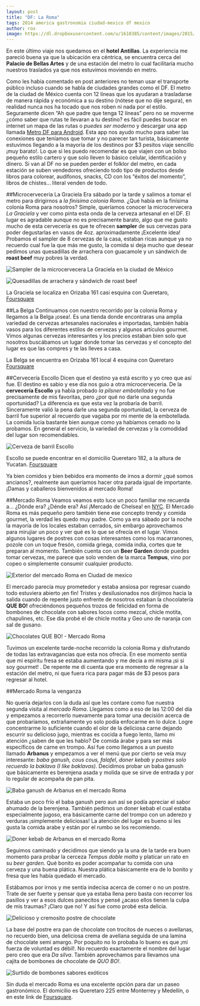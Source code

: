 ```yaml
---
layout: post
title: "DF: La Roma"
tags: 2014 america gastronomia ciudad-mexico df mexico
author: rox
image: https://dl.dropboxusercontent.com/u/1610385/content/images/2015/02/IMG_20141006_131045.jpg
---
```

En este último viaje nos quedamos en el **hotel Antillas**. La experiencia me pareció buena ya que la ubicación era céntrica, se encuentra cerca del **Palacio de Bellas Artes** y de una estación del metro lo cual facilitaría mucho nuestros traslados ya que nos estuvimos moviendo en metro. 

Como les había comentado en post anteriores no teman usar el transporte público incluso cuando se habla de ciudades grandes como el DF. El metro de la ciudad de México cuenta con 12 líneas que los ayudaran a trasladarse de manera rápida y económica a su destino (nótese que no dije segura), en realidad nunca nos ha tocado que nos roben ni nada por el estilo. Seguramente dicen “Ah que padre que tenga 12 líneas” pero no se moverme ¿cómo saber que rutas te llevaran a tu destino? es fácil puedes buscar en internet un mapa de las rutas o *puedes ser moderno* y descargar una app llamada [Metro DF para Android](https://play.google.com/store/apps/details?id=com.crayonlion.metro&hl=en). Esta app nos ayudo mucho para saber las conexiones que teníamos que tomar y no parecer tan turista, básicamente estuvimos llegando a la mayoría de los destinos por $3 pesitos viaje sencillo ¡muy barato!. Lo que si les puedo recomendar es que viajen con un bolso pequeño estilo cartero y que solo lleven lo básico celular, identificación y dinero. Si van al DF no se pueden perder el folklor del metro, en cada estación se suben vendedores ofreciendo  todo tipo de productos desde libros para colorear, audífonos, snacks, CD con los “éxitos del momento”, libros de chistes... literal venden de todo. 

##Microcerveceria La Graciela
Era sábado por la tarde y salimos a tomar el metro para dirigirnos a *la finísima colonia Roma*. ¿Qué había en la finísima colonia Roma para nosotros? Simple, queríamos conocer la microcervecera *La Graciela* y ver como pinta esta onda de la cerveza artesanal en el DF. El lugar es agradable aunque no es precisamente barato, algo que me gusto mucho de esta cervecería es que te ofrecen **sampler** de sus cervezas para poder degustarlas en vasos de 4oz. aproximadamente ¡Excelente idea! Probamos el sampler de 8 cervezas de la casa, estaban ricas aunque ya no recuerdo cual fue la que más me gusto, la comida si deja mucho que desear pedimos unas quesadillas de arrachera con guacamole y un sándwich de **roast beef** muy pobres la verdad.

![Sampler de la microcervecera La Graciela en la ciudad de México](https://dl.dropboxusercontent.com/u/1610385/content/images/2015/02/IMG_20141004_192454-1.jpg)

![Quesadillas de arrachera y sándwich de roast beef ](https://dl.dropboxusercontent.com/u/1610385/content/images/2015/02/Presentaci-n1.jpg)

La Graciela se localiza en Orizaba 161 casi esquina con Queretaro, [Foursquare](https://foursquare.com/lagracielatc)

##La Belga
Continuamos con nuestro recorrido por la colonia Roma y llegamos a la Belga ¡osea!. Es una tienda donde encontraras una amplia variedad de cervezas artesanales nacionales e importadas, también había vasos para los diferentes estilos de cervezas y algunos artículos gourmet. Vimos algunas cervezas interesantes y los precios estaban bien solo que nosotros buscábamos un lugar donde tomar las cervezas y el concepto del lugar es que las compres y te las lleves a casa.

La Belga se encuentra en Orizaba 161 local 4 esquina con Queretaro [Foursquare](https://foursquare.com/v/la-belga/4e21d5831838712abe765792)

##Cervecería Escollo 
Dicen que el destino ya está escrito y yo creo que así fue. El destino es sabio y ese día nos guio a otra microcerveceria. De la **cervecería Escollo** ya había probado *la pilsner embotellada* y no fue precisamente de mis favoritas, pero ¿por qué no darle una segunda oportunidad? La diferencia es que esta vez la probaría de barril. Sinceramente valió la pena darle una segunda oportunidad, la cerveza de barril fue superior al recuerdo que vagaba por mi mente de la embotellada. La comida lucia bastante bien aunque como ya habíamos cenado no la probamos. En general el servicio, la variedad de cervezas y la comodidad del lugar son recomendables.

![Cerveza de barril Escollo](https://dl.dropboxusercontent.com/u/1610385/content/images/2015/02/IMG_20141004_203328.jpg)

Escollo se puede encontrar en el domicilio Queretaro 182, a la altura de Yucatan. [Foursquare](https://foursquare.com/v/escollo/53055b19498e0115cd124c3d)

Ya bien comidos y bien bebidos era momento de irnos a dormir ¿qué somos ancianos?, realmente aun queríamos hacer otra parada igual de importante. ¡Damas y caballeros bienvenidos al mercado Roma!

##Mercado Roma
Veamos veamos esto  luce un poco familiar me recuerda a... ¿Dónde era? ¿Dénde era? Así ¡Mercado de Chelsea! en [NYC](/tag/new-york). El Mercado Roma es más pequeño pero también tiene ese concepto trendy y comida gourmet, la verdad les quedo muy padre. Como ya era sábado por la noche la mayoría de los locales estaban cerrados, sin embargo aprovechamos para mirujiar un poco y ver qué es lo que se ofrecía en el lugar. Vimos algunos lugares de postres con cosas interesantes como los macarranones, pozole con un toque fresón, comida griega, comida india, cortes que te preparan al momento. También cuenta con un **Beer Garden** donde puedes tomar cervezas, me parece que solo venden de la marca **Tempus**, vino por copeo o simplemente consumir cualquier producto.

![Exterior del mercado Roma en Ciudad de mexico](https://dl.dropboxusercontent.com/u/1610385/content/images/2015/02/IMG_20141006_123740.jpg)

El mercado parecía muy prometedor y estaba ansiosa por regresar cuando todo estuviera abierto ¡en fin! Tristes y desilusionados nos dirijimos hacia la salida cuando de repente justo enfrente de nosotros estaban la chocolatería **QUE BO!** ofreciéndonos pequeños trozos de felicidad en forma de bombones de chocolate con sabores locos como mezcal, chicle motita, chapulines, etc. Ese día probé el de chicle motita y Geo uno de naranja con sal de gusano.

![Chocolates QUE BO! - Mercado Roma](https://dl.dropboxusercontent.com/u/1610385/content/images/2015/02/2014-10-04-21-17-02-1.jpg)

Tuvimos un excelente tarde-noche recorrido la colonia Roma y disfrutando de todas las extravagancias que esta nos ofrecía. En ese momento sentía que mi espíritu fresa se estaba aumentando y me decía a mi misma ¡si si soy gourmet! . De repente me di cuenta que era momento de regresar a la estación del metro, ni que fuera rica para pagar más de $3 pesos para regresar al hotel.

##Mercado Roma la venganza

No quería dejarlos con la duda así que les contare como fue nuestra segunda visita al *mercado Roma*. Llegamos como a eso de las 12:00 del día y empezamos a recorrerlo nuevamente para tomar una decisión acerca de que probaríamos, extrañamente yo solo podía enfocarme en lo dulce. Logre concentrarme lo suficiente cuando el olor de la deliciosa carne dejando escurrir su delicioso jugo, mientras es cocida a fuego lento, llamo mi atención ¿saben de que les hablo? De comida árabe y para ser más específicos de carne en trompo.
Así fue como llegamos a un puesto llamado **Arbanus**  y empezamos a ver el menú que por cierto se veía muy interesante: *baba ganush, cous cous, falafel, doner kebab y postres solo recuerdo la baklava (I like baklavas).*  Decidimos probar un baba ganush que básicamente es berenjena asada y molida que se sirve de entrada y por lo regular de acompaña de pan pita.

![Baba ganush de Arbanus en el mercado Roma](https://dl.dropboxusercontent.com/u/1610385/content/images/2015/02/IMG_20141006_125020.jpg)

Estaba un poco frío el baba ganush pero aun así se podía apreciar el sabor ahumado de la berenjena. También pedimos un doner kebab el cual estaba especialmente jugoso, era básicamente carne del trompo con un aderezo y verduras ¡simplemente deliciosas! La atención del lugar es bueno si les gusta la comida arabe y están por el rumbo se los recomiendo.

![Doner kebab de Arbanus en el mercado Roma](https://dl.dropboxusercontent.com/u/1610385/content/images/2015/02/2014-10-06-12-54-53.jpg)

Seguimos caminado y decidimos que siendo
ya la una de la tarde era buen momento para probar la cerceza *Tempus doble malta* y platicar un rato en su *beer garden*. Qué bonito es poder acompañar tu comida con una cerveza y una buena plática. Nuestra plática básicamente era de lo bonito y fresa  que les había quedado el mercado.

Estábamos por irnos y me sentía indecisa acerca de comer o no un postre. Trate de ser fuerte y pensar que ya estaba llena pero basta con recorrer los pasillos y ver a esos dulces panecitos y pensé ¿acaso ellos tienen la culpa de mis traumas? ¡Claro que no! Y así fue como probé esta delicia.

![Delicioso y cremosito postre de chocolate](https://dl.dropboxusercontent.com/u/1610385/content/images/2015/02/IMG_20141006_133643.jpg)

La base del postre era pan de chocolate con trocitos de nueces o avellanas, no recuerdo bien, una deliciosa crema de avellana seguida de una lamina de chocolate semi amargo. Por poquito no lo probaba lo bueno es que ¡mi fuerza de voluntad es débil!. No recuerdo exactamente el nombre del lugar pero creo que era *Da silva*. También aprovechamos para llevamos una cajita de bombones de chocolate de *QUO BO!*.

![Surtido de bombones sabores exóticos](https://dl.dropboxusercontent.com/u/1610385/content/images/2015/02/IMG_20141006_161619055.jpg)

Sin duda el mercado Roma es una excelente opción para dar un paseo gastronómico. El domicilio es Queretaro 225 entre Monterrey y Medellín, o en este link de [Foursquare](https://foursquare.com/mercadoromamx).